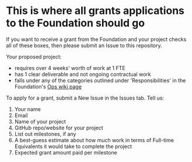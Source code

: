 # This is where all grants applications to the Foundation should go

If you want to receive a grant from the Foundation and your project checks all of these boxes, then please submit an Issue to this repository.

Your proposed project:
- requires over 4 weeks' worth of work at 1 FTE
- has 1 clear deliverable and not ongoing contractual work
- falls under any of the categories outlined under 'Responsibilities' in the Foundation's [Ops wiki page](https://github.com/dwebfoundation/ops/wiki)

To apply for a grant, submit a New Issue in the Issues tab. Tell us:
1. Your name
2. Email
3. Name of your project
4. GitHub repo/website for your project
5. List out milestones, if any
6. A best-guess estimate about how much work in terms of Full-time Equivalents it would take to complete the project
7. Expected grant amount paid per milestone
